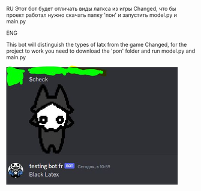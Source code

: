RU
Этот бот будет отличать виды латкса из игры Changed, что бы проект работал нужно скачать папку 'пон' и запустить model.py и main.py

ENG
 
This bot will distinguish the types of latx from the game Changed, for the project to work you need to download the 'pon' folder and run model.py and main.py


 ![Alt Text](https://github.com/KoteykaMeaw/Changed-Pics-bot/blob/main/%D0%BF%D0%BE%D0%BD/images/grrrrrr.JPG?raw=true)
 
